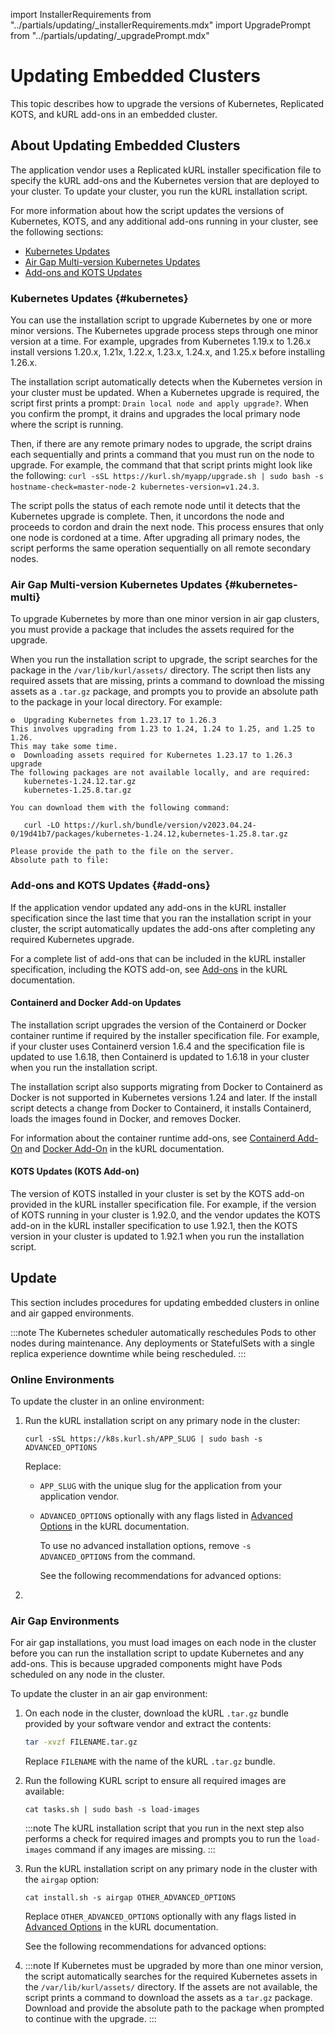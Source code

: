 import InstallerRequirements from "../partials/updating/_installerRequirements.mdx"
import UpgradePrompt from "../partials/updating/_upgradePrompt.mdx"

# Updating Embedded Clusters

This topic describes how to upgrade the versions of Kubernetes, Replicated KOTS, and kURL add-ons in an embedded cluster.

## About Updating Embedded Clusters 

The application vendor uses a Replicated kURL installer specification file to specify the kURL add-ons and the Kubernetes version that are deployed to your cluster. To update your cluster, you run the kURL installation script.

For more information about how the script updates the versions of Kubernetes, KOTS, and any additional add-ons running in your cluster, see the following sections:
* [Kubernetes Updates](#kubernetes)
* [Air Gap Multi-version Kubernetes Updates](#kubernetes-multi)
* [Add-ons and KOTS Updates](#add-ons)

### Kubernetes Updates {#kubernetes}

You can use the installation script to upgrade Kubernetes by one or more minor versions. The Kubernetes upgrade process steps through one minor version at a time. For example, upgrades from Kubernetes 1.19.x to 1.26.x install versions 1.20.x, 1.21x, 1.22.x, 1.23.x, 1.24.x, and 1.25.x before installing 1.26.x.

The installation script automatically detects when the Kubernetes version in your cluster must be updated. When a Kubernetes upgrade is required, the script first prints a prompt: `Drain local node and apply upgrade?`. When you confirm the prompt, it drains and upgrades the local primary node where the script is running.

Then, if there are any remote primary nodes to upgrade, the script drains each sequentially and prints a command that you must run on the node to upgrade. For example, the command that that script prints might look like the following: `curl -sSL https://kurl.sh/myapp/upgrade.sh | sudo bash -s hostname-check=master-node-2 kubernetes-version=v1.24.3`.

The script polls the status of each remote node until it detects that the Kubernetes upgrade is complete. Then, it uncordons the node and proceeds to cordon and drain the next node. This process ensures that only one node is cordoned at a time. After upgrading all primary nodes, the script performs the same operation sequentially on all remote secondary nodes.

### Air Gap Multi-version Kubernetes Updates {#kubernetes-multi}

To upgrade Kubernetes by more than one minor version in air gap clusters, you must provide a package that includes the assets required for the upgrade.

When you run the installation script to upgrade, the script searches for the package in the `/var/lib/kurl/assets/` directory. The script then lists any required assets that are missing, prints a command to download the missing assets as a `.tar.gz` package, and prompts you to provide an absolute path to the package in your local directory. For example:

```
⚙  Upgrading Kubernetes from 1.23.17 to 1.26.3
This involves upgrading from 1.23 to 1.24, 1.24 to 1.25, and 1.25 to 1.26.
This may take some time.
⚙  Downloading assets required for Kubernetes 1.23.17 to 1.26.3 upgrade
The following packages are not available locally, and are required:
   kubernetes-1.24.12.tar.gz
   kubernetes-1.25.8.tar.gz

You can download them with the following command:

   curl -LO https://kurl.sh/bundle/version/v2023.04.24-0/19d41b7/packages/kubernetes-1.24.12,kubernetes-1.25.8.tar.gz

Please provide the path to the file on the server.
Absolute path to file:
```

### Add-ons and KOTS Updates {#add-ons}

If the application vendor updated any add-ons in the kURL installer specification since the last time that you ran the installation script in your cluster, the script automatically updates the add-ons after completing any required Kubernetes upgrade.

For a complete list of add-ons that can be included in the kURL installer specification, including the KOTS add-on, see [Add-ons](https://kurl.sh/docs/add-ons/antrea) in the kURL documentation.

#### Containerd and Docker Add-on Updates

The installation script upgrades the version of the Containerd or Docker container runtime if required by the installer specification file. For example, if your cluster uses Containerd version 1.6.4 and the specification file is updated to use 1.6.18, then Containerd is updated to 1.6.18 in your cluster when you run the installation script.

The installation script also supports migrating from Docker to Containerd as Docker is not supported in Kubernetes versions 1.24 and later. If the install script detects a change from Docker to Containerd, it installs Containerd, loads the images found in Docker, and removes Docker.

For information about the container runtime add-ons, see [Containerd Add-On](https://kurl.sh/docs/add-ons/containerd) and [Docker Add-On](https://kurl.sh/docs/add-ons/docker) in the kURL documentation.

#### KOTS Updates (KOTS Add-on)

The version of KOTS installed in your cluster is set by the KOTS add-on provided in the kURL installer specification file. For example, if the version of KOTS running in your cluster is 1.92.0, and the vendor updates the KOTS add-on in the kURL installer specification to use 1.92.1, then the KOTS version in your cluster is updated to 1.92.1 when you run the installation script.

## Update

This section includes procedures for updating embedded clusters in online and air gapped environments.

:::note
The Kubernetes scheduler automatically reschedules Pods to other nodes during maintenance. Any deployments or StatefulSets with a single replica experience downtime while being rescheduled.
:::

### Online Environments

To update the cluster in an online environment:

1. Run the kURL installation script on any primary node in the cluster:

   ```
   curl -sSL https://k8s.kurl.sh/APP_SLUG | sudo bash -s ADVANCED_OPTIONS
   ```
   Replace:
   * `APP_SLUG` with the unique slug for the application from your application vendor.
   * `ADVANCED_OPTIONS` optionally with any flags listed in [Advanced Options](https://kurl.sh/docs/install-with-kurl/advanced-options) in the kURL documentation.
      
     To use no advanced installation options, remove `-s ADVANCED_OPTIONS` from the command.

     See the following recommendations for advanced options:

      <InstallerRequirements/>

1. <UpgradePrompt/>

### Air Gap Environments

For air gap installations, you must load images on each node in the cluster before you can run the installation script to update Kubernetes and any add-ons. This is because upgraded components might have Pods scheduled on any node in the cluster. 

To update the cluster in an air gap environment:

1. On each node in the cluster, download the kURL `.tar.gz` bundle provided by your software vendor and extract the contents:

   ```bash
   tar -xvzf FILENAME.tar.gz
   ```
   Replace `FILENAME` with the name of the kURL `.tar.gz` bundle.

1. Run the following KURL script to ensure all required images are available:

   ```
   cat tasks.sh | sudo bash -s load-images
   ```

   :::note
   The kURL installation script that you run in the next step also performs a check for required images and prompts you to run the `load-images` command if any images are missing.
   :::

1. Run the kURL installation script on any primary node in the cluster with the `airgap` option:

   ```
   cat install.sh -s airgap OTHER_ADVANCED_OPTIONS
   ```
   Replace `OTHER_ADVANCED_OPTIONS` optionally with any flags listed in [Advanced Options](https://kurl.sh/docs/install-with-kurl/advanced-options) in the kURL documentation.
   
     See the following recommendations for advanced options:
      <InstallerRequirements/>

1. <UpgradePrompt/>
   
   :::note
   If Kubernetes must be upgraded by more than one minor version, the script automatically searches for the required Kubernetes assets in the `/var/lib/kurl/assets/` directory. If the assets are not available, the script prints a command to download the assets as a `tar.gz` package. Download and provide the absolute path to the package when prompted to continue with the upgrade.
   :::
